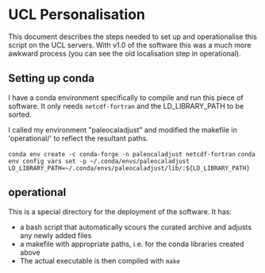 # UCL Personalisation

This document describes the steps needed to set up and operationalise this script on the UCL servers. With v1.0 of the software this was a much more awkward process (you can see the old localisation step in operational).

## Setting up conda
I have a conda environment specifically to compile and run this piece of software. It only needs `netcdf-fortran` and the LD_LIBRARY_PATH to be sorted. 

I called my environment "paleocaladjust" and modified the makefile in 'operational/' to reflect the resultant paths. 

`conda env create -c conda-forge -n paleocaladjust netcdf-fortran`
`conda env config vars set -p ~/.conda/envs/paleocaladjust LD_LIBRARY_PATH=~/.conda/envs/paleocaladjust/lib/:${LD_LIBRARY_PATH}`

## operational
This is a special directory for the deployment of the software. It has:
- a bash script that automatically scours the curated archive and adjusts any newly added files
- a makefile with appropriate paths, i.e. for the conda libraries created above
- The actual executable is then compiled with `make`
